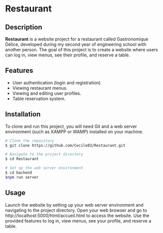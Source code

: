# Restaurant

## Description
**Restaurant** is a website project for a restaurant called Gastronomique Délice, developed during my second year of engineering school with another person. The goal of this project is to create a website where users can log in, view menus, see their profile, and reserve a table.

## Features
- User authentication (login and registration).
- Viewing restaurant menus.
- Viewing and editing user profiles.
- Table reservation system.

## Installation
To clone and run this project, you will need Git and a web server environment (such as XAMPP or WAMP) installed on your machine.

```bash
# Clone the repository
$ git clone https://github.com/Cecile03/Restaurant.git

# Navigate to the project directory
$ cd Restaurant

# Set up the web server environment
$ cd backend
$npm run server
```
## Usage
Launch the website by setting up your web server environment and navigating to the project directory. Open your web browser and go to http://localhost:5000/html/accueil.html to access the website. Use the provided features to log in, view menus, see your profile, and reserve a table.
